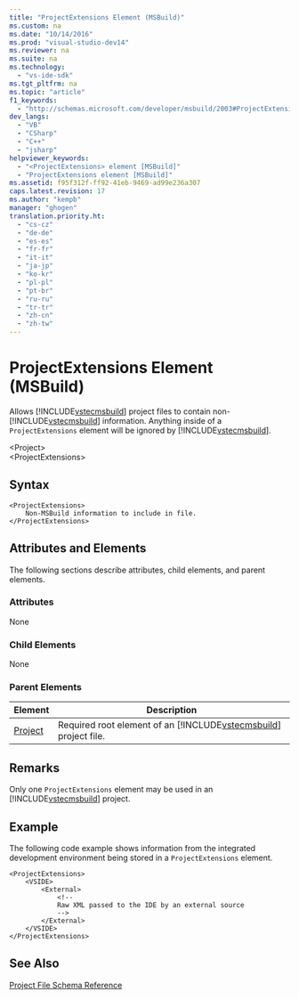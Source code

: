 ```yaml
---
title: "ProjectExtensions Element (MSBuild)"
ms.custom: na
ms.date: "10/14/2016"
ms.prod: "visual-studio-dev14"
ms.reviewer: na
ms.suite: na
ms.technology: 
  - "vs-ide-sdk"
ms.tgt_pltfrm: na
ms.topic: "article"
f1_keywords: 
  - "http://schemas.microsoft.com/developer/msbuild/2003#ProjectExtensions"
dev_langs: 
  - "VB"
  - "CSharp"
  - "C++"
  - "jsharp"
helpviewer_keywords: 
  - "<ProjectExtensions> element [MSBuild]"
  - "ProjectExtensions element [MSBuild]"
ms.assetid: f95f312f-ff92-41eb-9469-ad99e236a307
caps.latest.revision: 17
ms.author: "kempb"
manager: "ghogen"
translation.priority.ht: 
  - "cs-cz"
  - "de-de"
  - "es-es"
  - "fr-fr"
  - "it-it"
  - "ja-jp"
  - "ko-kr"
  - "pl-pl"
  - "pt-br"
  - "ru-ru"
  - "tr-tr"
  - "zh-cn"
  - "zh-tw"
---
```

# ProjectExtensions Element (MSBuild)
Allows [!INCLUDE[vstecmsbuild](../extensibility/includes/vstecmsbuild_md.md)] project files to contain non-[!INCLUDE[vstecmsbuild](../extensibility/includes/vstecmsbuild_md.md)] information. Anything inside of a `ProjectExtensions` element will be ignored by [!INCLUDE[vstecmsbuild](../extensibility/includes/vstecmsbuild_md.md)].  
  
 \<Project>  
 \<ProjectExtensions>  
  
## Syntax  
  
```  
<ProjectExtensions>  
    Non-MSBuild information to include in file.  
</ProjectExtensions>  
```  
  
## Attributes and Elements  
 The following sections describe attributes, child elements, and parent elements.  
  
### Attributes  
 None  
  
### Child Elements  
 None  
  
### Parent Elements  
  
|Element|Description|  
|-------------|-----------------|  
|[Project](../reference/project-element--msbuild-.md)|Required root element of an [!INCLUDE[vstecmsbuild](../extensibility/includes/vstecmsbuild_md.md)] project file.|  
  
## Remarks  
 Only one `ProjectExtensions` element may be used in an [!INCLUDE[vstecmsbuild](../extensibility/includes/vstecmsbuild_md.md)] project.  
  
## Example  
 The following code example shows information from the integrated development environment being stored in a `ProjectExtensions` element.  
  
```  
<ProjectExtensions>  
    <VSIDE>  
        <External>  
            <!--  
            Raw XML passed to the IDE by an external source  
            -->  
        </External>  
    </VSIDE>  
</ProjectExtensions>  
```  
  
## See Also  
 [Project File Schema Reference](../reference/msbuild-project-file-schema-reference.md)